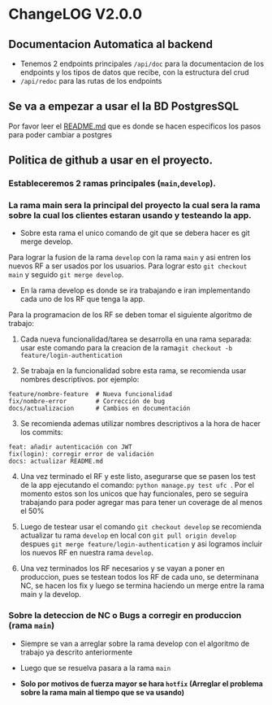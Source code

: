 # ChangeLOG V2.0.0

## Documentacion Automatica al backend
- Tenemos 2 endpoints principales `/api/doc` para la documentacion de los endpoints y los tipos de datos que recibe, con la estructura del crud
- `/api/redoc` para las rutas de los endpoints

## Se va a empezar a usar el la BD PostgresSQL
Por favor leer el [README.md](doc/CambioPOSTGRES.md) que es donde se hacen especificos los pasos para poder cambiar a postgres

## Politica de github a usar en el proyecto.

### Estableceremos 2 ramas principales (`main`,`develop`).

### La rama main sera la principal del proyecto la cual sera la rama sobre la cual los clientes estaran usando y testeando la app.

* Sobre esta rama el unico comando de git que se debera hacer es git merge develop.

Para lograr la fusion de la rama `develop` con la rama `main` y asi entren los nuevos RF a ser usados por los usuarios. Para lograr esto `git checkout main` y seguido `git merge develop`.

* En la rama develop es donde se ira trabajando e iran implementando cada uno de los RF que tenga la app.

Para la programacion de los RF se deben tomar el siguiente algoritmo de trabajo:

1. Cada nueva funcionalidad/tarea se desarrolla en una rama separada:
usar este comando para la creacion de la rama`git checkout -b feature/login-authentication` 

2. Se trabaja en la funcionalidad sobre esta rama, se recomienda usar nombres descriptivos.
por ejemplo:
```
feature/nombre-feature  # Nueva funcionalidad
fix/nombre-error        # Corrección de bug
docs/actualizacion      # Cambios en documentación
```
3. Se recomienda ademas utilizar nombres descriptivos a la hora de hacer los commits:
```
feat: añadir autenticación con JWT
fix(login): corregir error de validación
docs: actualizar README.md
```
4. Una vez terminado el RF y este listo, asegurarse que se pasen los test de la app ejecutando el comando: `python manage.py test ufc `.
Por el momento estos son los unicos que hay funcionales, pero se seguira trabajando para poder agregar mas para tener un coverage de al menos el 50%


5. Luego de testear usar el comando `git checkout develop` se recomienda actualizar tu rama `develop` en local con `git pull origin develop` despues `git merge feature/login-authentication` y asi logramos incluir los nuevos RF en nuestra rama `develop`.

6. Una vez terminados los RF necesarios y se vayan a poner en produccion, pues se testean todos los RF de cada uno, se determinana NC, se hacen los fix y luego se termina haciendo un merge entre la rama main y la develop.

### Sobre la deteccion de NC o Bugs a corregir en produccion (rama `main`)
* Siempre se van a arreglar sobre la rama develop con el algoritmo de trabajo ya descrito anteriormente
* Luego que se resuelva pasara a la rama `main`

* **Solo por motivos de fuerza mayor se hara `hotfix` (Arreglar el problema sobre la rama main al tiempo que se va usando)**


